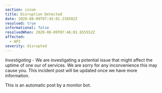 ```yaml
---
section: issue
title: Disruption Detected
date: 2020-08-09T07:45:01.238502Z
resolved: true
informational: false
resolvedWhen: 2020-08-09T07:46:01.655552Z
affected:
  - API
severity: disrupted
---
```

*Investigating* - We are investigating a potential issue that might affect the uptime of one our of services. We are sorry for any inconvenience this may cause you. This incident post will be updated once we have more information.

This is an automatic post by a monitor bot.
        
